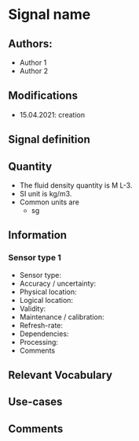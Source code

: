 # Signal name
## Authors: 
- Author 1
- Author 2

## Modifications
- 15.04.2021: creation

## Signal definition

## Quantity
- The fluid density quantity is M L-3.
- SI unit is kg/m3.
- Common units are
  - sg

## Information

### Sensor type 1
- Sensor type: 
- Accuracy / uncertainty: 
- Physical location: 
- Logical location:
- Validity:
- Maintenance / calibration:
- Refresh-rate: 
- Dependencies:
- Processing: 
- Comments

## Relevant Vocabulary

## Use-cases

## Comments